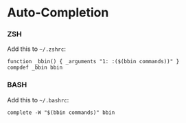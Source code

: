 # Auto-Completion

### ZSH

Add this to `~/.zshrc`:

```shell
function _bbin() { _arguments "1: :($(bbin commands))" }
compdef _bbin bbin

```
### BASH

Add this to `~/.bashrc`:

```shell
complete -W "$(bbin commands)" bbin
```
